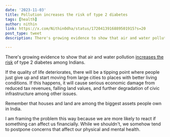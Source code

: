 ```yaml
---
date: '2023-11-03'
title: Pollution increases the risk of type 2 diabetes
tags: [health]
author: nithin
link: https://x.com/Nithin0dha/status/1720413916889501915?s=20
post_type: tweet
description: There's growing evidence to show that air and water pollution increases the risk of type 2 diabetes among Indians...

---
```


There's growing evidence to show that air and water pollution [increases the risk](https://www.theguardian.com/global-development/2023/nov/01/air-pollution-raises-risk-of-type-2-diabetes-says-landmark-indian-study-acc) of type 2 diabetes among Indians.

If the quality of life deteriorates, there will be a tipping point where people just give up and start moving from large cities to places with better living conditions. If this happens, it will cause serious economic damage from reduced tax revenues, falling land values, and further degradation of civic infrastructure among other issues.

Remember that houses and land are among the biggest assets people own in India.

I am framing the problem this way because we are more likely to react if something can affect us financially. While we shouldn't, we somehow tend to postpone concerns that affect our physical and mental health.
 
